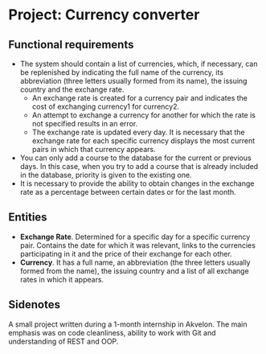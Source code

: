# Project: Currency converter
## Functional requirements
- The system should contain a list of currencies, which, if necessary, can be replenished by indicating the full name of the currency, its abbreviation (three letters usually formed from its name), the issuing country and the exchange rate.
  - An exchange rate is created for a currency pair and indicates the cost of exchanging currency1 for currency2.
  - An attempt to exchange a currency for another for which the rate is not specified results in an error.
  - The exchange rate is updated every day. It is necessary that the exchange rate for each specific currency displays the most current pairs in which that currency appears.
- You can only add a course to the database for the current or previous days. In this case, when you try to add a course that is already included in the database, priority is given to the existing one.
- It is necessary to provide the ability to obtain changes in the exchange rate as a percentage between certain dates or for the last month.
## Entities
- **Exchange Rate**. Determined for a specific day for a specific currency pair. Contains the date for which it was relevant, links to the currencies participating in it and the price of their exchange for each other.
- **Currency**. It has a full name, an abbreviation (the three letters usually formed from the name), the issuing country and a list of all exchange rates in which it appears.
## Sidenotes
A small project written during a 1-month internship in Akvelon. The main emphasis was on code cleanliness, ability to work with Git and understanding of REST and OOP.
